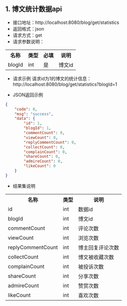 ## 1. 博文统计数据api
- 接口地址：http://localhost:8080/blog/get/statistics
- 返回格式：json
- 请求方式：get
- 请求参数说明：
<table>
<tr>
<th>名称</th>
<th>类型</th>
<th>必填</th>
<th>说明</th>
</tr>
<tr>
<td>blogId</td>
<td>int</td>
<td>是</td>
<td>博文id</td>
</tr>
</table>

- 请求示例
请求id为1的博文的统计信息：http://localhost:8080/blog/get/statistics?blogId=1

- JSON返回示例
```json
{
    "code": 0,
    "msg": "success",
    "data": {
        "id": 1,
        "blogId": 1,
        "commentCount": 0,
        "viewCount": 0,
        "replyCommentCount": 0,
        "collectCount": 0,
        "complainCount": 0,
        "shareCount": 0,
        "admireCount": 0,
        "likeCount": 0
    }
}
```

- 结果集说明
<table>
<tr>
<th>名称</th>
<th>类型</th>
<th>说明</th>
</tr>
<tr>
<td>id</td>
<td>int</td>
<td>数据id</td>
</tr>
<tr>
<td>blogId</td>
<td>int</td>
<td>博文id</td>
</tr>
<tr>
<td>commentCount</td>
<td>int</td>
<td>评论次数</td>
</tr>
<tr>
<td>viewCount</td>
<td>int</td>
<td>浏览次数</td>
</tr>
<tr>
<td>replyCommentCount</td>
<td>int</td>
<td>博主回复评论次数</td>
</tr>
<tr>
<td>collectCount</td>
<td>int</td>
<td>博文被收藏次数</td>
</tr>
<tr>
<td>complainCount</td>
<td>int</td>
<td>被投诉次数</td>
</tr>
<tr>
<td>shareCount</td>
<td>int</td>
<td>分享次数</td>
</tr>
<tr>
<td>admireCount</td>
<td>int</td>
<td>赞赏次数</td>
</tr>
<tr>
<td>likeCount</td>
<td>int</td>
<td>喜欢次数</td>
</tr>
</table>
